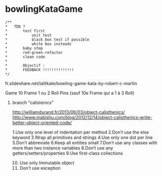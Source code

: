 bowlingKataGame
===============

	/**
	*   TDD ?
	*       test first
	*           unit test
	*           black box test if possible
	*           white box insteads
	*       baby step
	*       red-green-refactor
	*       clean code
	*
	*       Objectif :
	*       FEEDBACK !!!!!!!!!!!!!!
	*/


fr.slideshare.net/lalitkale/bowling-game-kata-by-robert-c-martin

Game
	10 Frame
		1 ou 2 Roll
			Pins
        (sauf 10e Frame qui a 1 à 3 Roll)

1. branch "calistenics"

	http://williamdurand.fr/2013/06/03/object-calisthenics/
	http://www.mabishu.com/blog/2012/12/14/object-calisthenics-write-better-object-oriented-code/

    1.Use only one level of indentation per method
    2.Don’t use the else keyword
    3.Wrap all primitives and strings
    4.Use only one dot per line
    5.Don’t abbreviate
    6.Keep all entities small
    7.Don’t use any classes with more than two instance variables
    8.Don’t use any getters/setters/properties
    9.Use first-class collections

	10. Use only Immutable object
	11. Don't use exception
